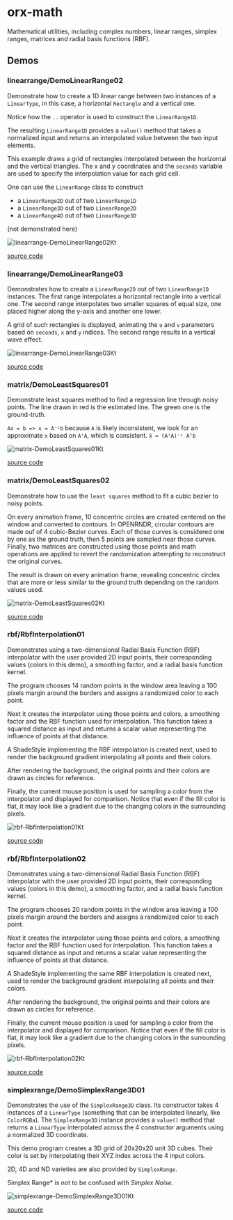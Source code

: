 # orx-math

Mathematical utilities, including complex numbers,
linear ranges, simplex ranges, matrices and radial basis functions (RBF).


<!-- __demos__ -->
## Demos
### linearrange/DemoLinearRange02

Demonstrate how to create a 1D linear range between two instances of a `LinearType`, in this case,
a horizontal `Rectangle` and a vertical one.

Notice how the `..` operator is used to construct the `LinearRange1D`.

The resulting `LinearRange1D` provides a `value()` method that takes a normalized
input and returns an interpolated value between the two input elements.

This example draws a grid of rectangles interpolated between the horizontal and the vertical
triangles. The x and y coordinates and the `seconds` variable are used to specify the
interpolation value for each grid cell.

One can use the `LinearRange` class to construct
- a `LinearRange2D` out of two `LinearRange1D`
- a `LinearRange3D` out of two `LinearRange2D`
- a `LinearRange4D` out of two `LinearRange3D`

(not demonstrated here)


![linearrange-DemoLinearRange02Kt](https://raw.githubusercontent.com/openrndr/orx/media/orx-math/images/linearrange-DemoLinearRange02Kt.png)

[source code](src/jvmDemo/kotlin/linearrange/DemoLinearRange02.kt)

### linearrange/DemoLinearRange03

Demonstrates how to create a `LinearRange2D` out of two `LinearRange1D` instances.
The first range interpolates a horizontal rectangle into a vertical one.
The second range interpolates two smaller squares of equal size, one placed
higher along the y-axis and another one lower.

A grid of such rectangles is displayed, animating the `u` and `v` parameters based on
`seconds`, `x` and `y` indices. The second range results in a vertical wave effect.


![linearrange-DemoLinearRange03Kt](https://raw.githubusercontent.com/openrndr/orx/media/orx-math/images/linearrange-DemoLinearRange03Kt.png)

[source code](src/jvmDemo/kotlin/linearrange/DemoLinearRange03.kt)

### matrix/DemoLeastSquares01

Demonstrate least squares method to find a regression line through noisy points.
The line drawn in red is the estimated line. The green one is the ground-truth.

`Ax = b => x = A⁻¹b`
because `A` is likely inconsistent, we look for an approximate `x` based on `AᵀA`, which is consistent.
`x̂ = (AᵀA)⁻¹ Aᵀb`

![matrix-DemoLeastSquares01Kt](https://raw.githubusercontent.com/openrndr/orx/media/orx-math/images/matrix-DemoLeastSquares01Kt.png)

[source code](src/jvmDemo/kotlin/matrix/DemoLeastSquares01.kt)

### matrix/DemoLeastSquares02

Demonstrate how to use the `least squares` method to fit a cubic bezier to noisy points.

On every animation frame, 10 concentric circles are created centered on the window and converted to contours.
In OPENRNDR, circular contours are made ouf of 4 cubic-Bezier curves. Each of those curves is considered
one by one as the ground truth, then 5 points are sampled near those curves.
Finally, two matrices are constructed using those points and math operations are applied to
revert the randomization attempting to reconstruct the original curves.

The result is drawn on every animation frame, revealing concentric circles that are more or less similar
to the ground truth depending on the random values used.


![matrix-DemoLeastSquares02Kt](https://raw.githubusercontent.com/openrndr/orx/media/orx-math/images/matrix-DemoLeastSquares02Kt.png)

[source code](src/jvmDemo/kotlin/matrix/DemoLeastSquares02.kt)

### rbf/RbfInterpolation01

Demonstrates using a two-dimensional Radial Basis Function (RBF) interpolator
with the user provided 2D input points, their corresponding values (colors in this demo),
a smoothing factor, and a radial basis function kernel.

The program chooses 14 random points in the window area leaving a 100 pixels
margin around the borders and assigns a randomized color to each point.

Next it creates the interpolator using those points and colors, a smoothing factor
and the RBF function used for interpolation. This function takes a squared distance
as input and returns a scalar value representing the influence of points at that distance.

A ShadeStyle implementing the RBF interpolation is created next, used to render
the background gradient interpolating all points and their colors.

After rendering the background, the original points and their colors are
drawn as circles for reference.

Finally, the current mouse position is used for sampling a color
from the interpolator and displayed for comparison. Notice that even if
the fill color is flat, it may look like a gradient due to the changing
colors in the surrounding pixels.

![rbf-RbfInterpolation01Kt](https://raw.githubusercontent.com/openrndr/orx/media/orx-math/images/rbf-RbfInterpolation01Kt.png)

[source code](src/jvmDemo/kotlin/rbf/RbfInterpolation01.kt)

### rbf/RbfInterpolation02

Demonstrates using a two-dimensional Radial Basis Function (RBF) interpolator
with the user provided 2D input points, their corresponding values (colors in this demo),
a smoothing factor, and a radial basis function kernel.

The program chooses 20 random points in the window area leaving a 100 pixels
margin around the borders and assigns a randomized color to each point.

Next it creates the interpolator using those points and colors, a smoothing factor
and the RBF function used for interpolation. This function takes a squared distance
as input and returns a scalar value representing the influence of points at that distance.

A ShadeStyle implementing the same RBF interpolation is created next, used to render
the background gradient interpolating all points and their colors.

After rendering the background, the original points and their colors are
drawn as circles for reference.

Finally, the current mouse position is used for sampling a color
from the interpolator and displayed for comparison. Notice that even if
the fill color is flat, it may look like a gradient due to the changing
colors in the surrounding pixels.

![rbf-RbfInterpolation02Kt](https://raw.githubusercontent.com/openrndr/orx/media/orx-math/images/rbf-RbfInterpolation02Kt.png)

[source code](src/jvmDemo/kotlin/rbf/RbfInterpolation02.kt)

### simplexrange/DemoSimplexRange3D01

Demonstrates the use of the `SimplexRange3D` class. Its constructor takes 4 instances of a `LinearType`
(something that can be interpolated linearly, like `ColorRGBa`). The `SimplexRange3D` instance provides
a `value()` method that returns a `LinearType` interpolated across the 4 constructor arguments using
a normalized 3D coordinate.

This demo program creates a 3D grid of 20x20x20 unit 3D cubes. Their color is set by interpolating
their XYZ index across the 4 input colors.

2D, 4D and ND varieties are also provided by `SimplexRange`.

Simplex Range* is not to be confused with *Simplex Noise*.

![simplexrange-DemoSimplexRange3D01Kt](https://raw.githubusercontent.com/openrndr/orx/media/orx-math/images/simplexrange-DemoSimplexRange3D01Kt.png)

[source code](src/jvmDemo/kotlin/simplexrange/DemoSimplexRange3D01.kt)
